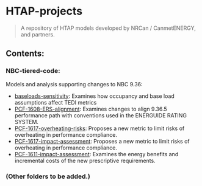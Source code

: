 # HTAP-projects
>  A repository of HTAP models developed by NRCan / CanmetENERGY, and partners.

## Contents:  ##

### NBC-tiered-code:  ###

Models and analysis supporting changes to NBC 9.36:

-  [baseloads-sensitivity](background-analysis): Examines how occupancy and base load assumptions affect TEDI metrics
-  [PCF-1608-ERS-alignment](PCF-1608-ERS-alignment): Examines changes to align 9.36.5 performance path with conventions used in the ENERGUIDE RATING SYSTEM. 
-  [PCF-1617-overheating-risks](PCF-1617-overheating-risks): Proposes a new metric to limit risks of overheating in performance compliance. 
-  [PCF-1617-impact-assessment](PCF-1617-impact-assessment):  Proposes a new metric to limit risks of overheating in performance compliance. 
-  [PCF-1611-impact-assessment](PCF-1611-impact-assessment):  Examines the energy benefits and incremental costs of the new prescriptive requirements. 

### (Other folders to be added.) ###


